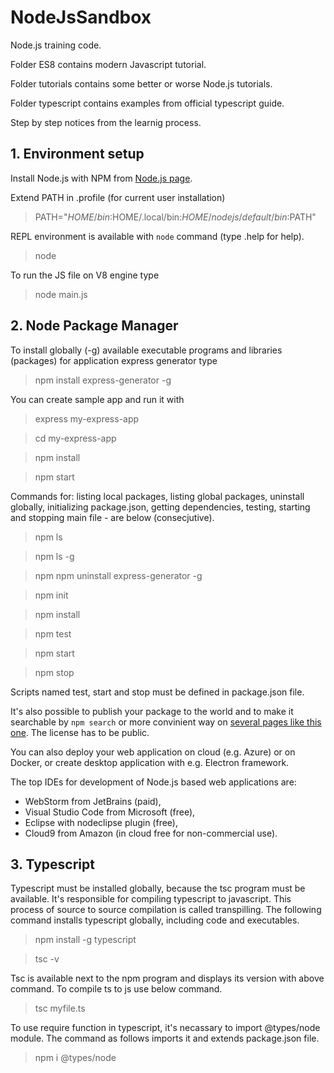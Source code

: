 # NodeJsSandbox
Node.js training code.

Folder ES8 contains modern Javascript tutorial.

Folder tutorials contains some better or worse  Node.js tutorials.

Folder typescript contains examples from official typescript guide.

Step by step notices from the learnig process.

## 1. Environment setup
Install Node.js with NPM from [Node.js page](https://nodejs.org).

Extend PATH in .profile (for current user installation)
> PATH="$HOME/bin:$HOME/.local/bin:$HOME/nodejs/default/bin:$PATH"

REPL environment is available with `node` command (type .help for help).
> node

To run the JS file on V8 engine type
> node main.js

## 2. Node Package Manager
To install globally (-g) available executable programs and libraries (packages) for application express generator type
> npm install express-generator -g

You can create sample app and run it with
> express my-express-app

> cd my-express-app

> npm install

> npm start

Commands for: listing local packages, listing global packages, uninstall globally, initializing package.json, getting dependencies, testing, starting and stopping main file - are below (consecjutive).
> npm ls

> npm ls -g

> npm npm uninstall express-generator -g

> npm init

> npm install

> npm test

> npm start

> npm stop

Scripts named test, start and stop must be defined in package.json file.

It's also possible to publish your package to the world and to make it searchable by `npm search` or more convinient way on [several pages like this one](http://npmsearch.com/). The license has to be public.

You can also deploy your web application on cloud (e.g. Azure) or on Docker, or create desktop application with e.g. Electron framework.

The top IDEs for development of Node.js based web applications are:
* WebStorm from JetBrains (paid),
* Visual Studio Code from Microsoft (free),
* Eclipse with nodeclipse plugin (free),
* Cloud9 from Amazon (in cloud free for non-commercial use).

## 3. Typescript
Typescript must be installed globally, because the tsc program must be available. It's responsible for compiling typescript to javascript. This process of source to source compilation is called transpilling. The following command installs typescript globally, including code and executables.
> npm install -g typescript

> tsc -v

Tsc is available next to the npm program and displays its version with above command.
To compile ts to js use below command.

> tsc myfile.ts

To use require function in typescript, it's necassary to import @types/node module.
The command as follows imports it and extends package.json file.

> npm i @types/node
